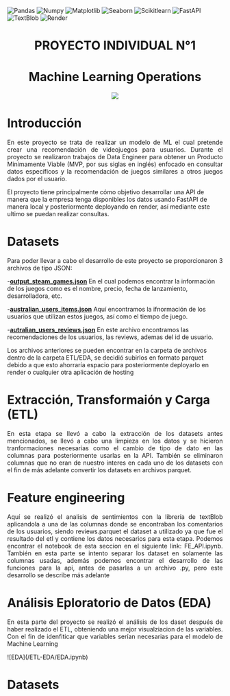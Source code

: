 ![Pandas](https://img.shields.io/badge/-Pandas-333333?style=flat&logo=pandas)
![Numpy](https://img.shields.io/badge/-Numpy-333333?style=flat&logo=numpy)
![Matplotlib](https://img.shields.io/badge/-Matplotlib-333333?style=flat&logo=matplotlib)
![Seaborn](https://img.shields.io/badge/-Seaborn-333333?style=flat&logo=seaborn)
![Scikitlearn](https://img.shields.io/badge/-Scikitlearn-333333?style=flat&logo=scikitlearn)
![FastAPI](https://img.shields.io/badge/-FastAPI-333333?style=flat&logo=fastapi)
![TextBlob](https://img.shields.io/badge/-TextBlob-333333?style=flat&logo=textblob)
![Render](https://img.shields.io/badge/-Render-333333?style=flat&logo=render)

<h1 align= center>PROYECTO INDIVIDUAL N°1<h1>
<h1 align= center>Machine Learning Operations</h1>
<p align=center><img src=https://www.edsrobotics.com/wp-content/uploads/2021/01/deep-learning.jpg><p>

<h1 align= left> Introducción</h1>
  
<p align= justify>En este proyecto se trata de realizar un modelo de ML el cual pretende crear una recomendación de videojuegos para usuarios. Durante el proyecto se realizaron trabajos de Data Engineer para obtener un Producto Minimamente Viable (MVP, por sus siglas en inglés) enfocado en consultar datos específicos y la recomendación de juegos similares a otros juegos dados por el usuario.

El proyecto tiene principalmente cómo objetivo desarrollar una API de manera que la empresa tenga disponibles los datos usando FastAPI de manera local y posteriormente deployando en render, así mediante este ultimo  se puedan realizar consultas.</p> 

<h1 align= left>Datasets</h1>
  
<p align = justify> Para poder llevar a cabo el desarrollo de este proyecto se proporcionaron 3 archivos de tipo JSON:
  
-<b>[output_steam_games.json](ETL-EDA/Archivos/output_steam_games.parquet)</b> En el cual podemos encontrar la información de los juegos como es el nombre, precio, fecha de lanzamiento, desarrolladora, etc.

-<b>[australian_users_items.json](ETL-EDA/Archivos/australian_users_items.parquet)</b> Aquí encontramos la ifnormación de los usuarios que utilizan estos juegos, así como el tiempo de juego.

-<b>[autralian_users_reviews.json](ETL-EDA/Archivos/australian_user_reviews.parquet)</b> En este archivo encontramos las recomendaciones de los usuarios, las reviews, ademas del id de usuario.

Los archivos anteriores se pueden encontrar en la carpeta de archivos dentro de la carpeta ETL/EDA, se decidió subirlos en formato parquet debido a que esto ahorraría espacio para posteriormente deployarlo en render o cualquier otra aplicación de hosting
</p>


<h1 align= left>Extracción, Transformaión y Carga (ETL)</h1>
<p align = justify>En esta etapa se llevó a cabo la extracción de los datasets antes mencionados, se llevó a cabo una limpieza en los datos y se hicieron tranformaciones necesarias como el cambio de tipo de dato en las columnas para posteriormente usarlas en la API. También se eliminaron columnas que no eran de nuestro interes en cada uno de los datasets con el fin de más adelante convertir los datasets en archivos parquet.</p>

<h1 align= left>Feature engineering</h1>

<p align = justify>Aquí se realizó el analisis de sentimientos con la librería de textBlob aplicandola a una de las columnas donde se encontraban los comentarios de los usuarios, siendo reviews.parquet el dataset a utilizado ya que fue el resultado del etl y contiene los datos necesarios para esta etapa. Podemos encontrar el notebook de esta seccion en el siguiente link: FE_API.ipynb.
También en esta parte se intento separar los dataset en solamente las columnas usadas, además podemos encontrar el desarrollo de las funciones para la api, antes de pasarlas a un archivo .py, pero este desarrollo se describe más adelante
</p>


<h1 align= left>Análisis Eploratorio de Datos (EDA)</h1>

<p align = justify>En esta parte del proyecto se realizó el análisis de los daset después de haber realizado el ETL, obteniendo una mejor visualziacion  de las variables. Con el fin de idenfiticar que variables serían necesarias para el modelo de Machine Learning</p>
![EDA](/ETL-EDA/EDA.ipynb)

<h1 align= left>Datasets</h1>
<p align = justify></p>

